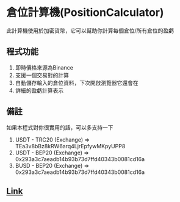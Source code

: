 # 倉位計算機(PositionCalculator)
此計算機使用於加密貨幣，它可以幫助你計算每個倉位/所有倉位的盈虧

## 程式功能
1. 即時價格來源為Binance
2. 支援一個交易對的計算
3. 自動儲存輸入的倉位資料，下次開啟瀏覽器它還會在
4. 詳細的盈虧計算表示


## 備註
如果本程式對你很實用的話，可以多支持一下
1. USDT - TRC20 (Exchange) => TEa3v8bBz8kRW6arq4LjrEpfywMKpyUPP8
2. USDT - BEP20 (Exchange) => 0x293a3c7aeadb14b93b73d7ffd40343b0081cd16a
3. BUSD - BEP20 (Exchange) => 0x293a3c7aeadb14b93b73d7ffd40343b0081cd16a

## [Link](https://wtzqasdf.github.io/PositionCalculator/)
